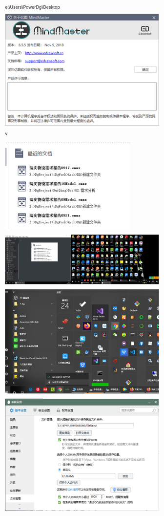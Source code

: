 e:\Users\PowerDg\Desktop



![image-20200124144637725](Others.assets/image-20200124144637725.png)



v

![image-20200124144703015](Others.assets/image-20200124144703015.png)







![image-20200124145025452](Others.assets/image-20200124145025452.png)





![image-20200124152951527](Others.assets/image-20200124152951527.png)

![image-20200124152338547](Others.assets/image-20200124152338547.png)